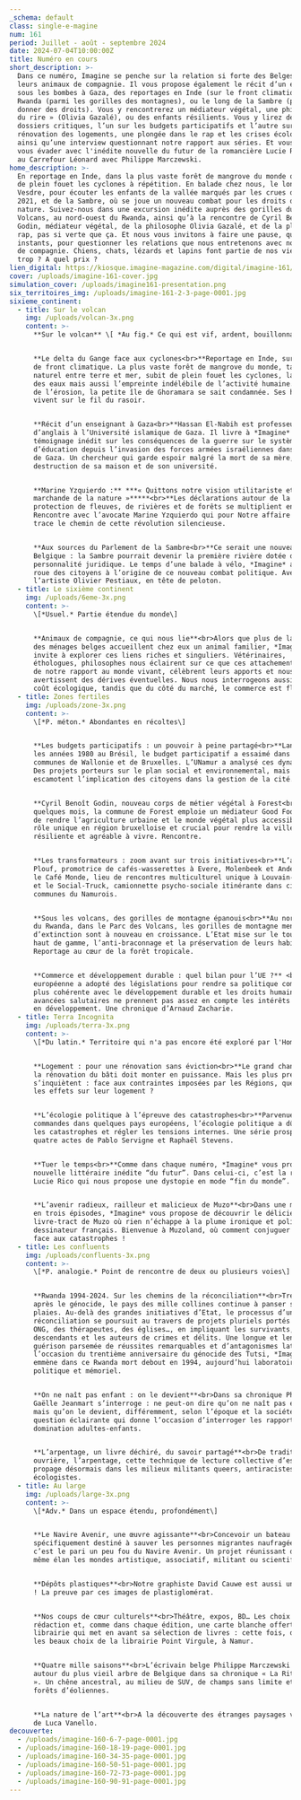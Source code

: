 ```yaml
---
_schema: default
class: single-e-magine
num: 161
period: Juillet - août - septembre 2024
date: 2024-07-04T10:00:00Z
title: Numéro en cours
short_description: >-
  Dans ce numéro, Imagine se penche sur la relation si forte des Belges avec
  leurs animaux de compagnie. Il vous propose également le récit d’un enseignant
  sous les bombes à Gaza, des reportages en Inde (sur le front climatique), au
  Rwanda (parmi les gorilles des montagnes), ou le long de la Sambre (pour lui
  donner des droits). Vous y rencontrerez un médiateur végétal, une philosophe «
  du rire » (Olivia Gazalé), ou des enfants résilients. Vous y lirez des
  dossiers critiques, l’un sur les budgets participatifs et l’autre sur la
  rénovation des logements, une plongée dans le rap et les crises écologiques
  ainsi qu’une interview questionnant notre rapport aux séries. Et vous pourrez
  vous évader avec l'inédite nouvelle du futur de la romancière Lucie Ricco ou
  au Carrefour Léonard avec Philippe Marczewski.
home_description: >-
  En reportage en Inde, dans la plus vaste forêt de mangrove du monde qui subit
  de plein fouet les cyclones à répétition. En balade chez nous, le long de la
  Vesdre, pour écouter les enfants de la vallée marqués par les crues de l’été
  2021, et de la Sambre, où se joue un nouveau combat pour les droits de la
  nature. Suivez-nous dans une excursion inédite auprès des gorilles du Parc des
  Volcans, au nord-ouest du Rwanda, ainsi qu’à la rencontre de Cyril Benoît
  Godin, médiateur végétal, de la philosophe Olivia Gazalé, et de la planète
  rap, pas si verte que ça. Et nous vous invitons à faire une pause, quelques
  instants, pour questionner les relations que nous entretenons avec nos animaux
  de compagnie. Chiens, chats, lézards et lapins font partie de nos vies. Un peu
  trop ? A quel prix ?
lien_digital: https://kiosque.imagine-magazine.com/digital/imagine-161/
cover: /uploads/imagine-161-cover.jpg
simulation_cover: /uploads/imagine161-presentation.png
six_territoires_img: /uploads/imagine-161-2-3-page-0001.jpg
sixieme_continent:
  - title: Sur le volcan
    img: /uploads/volcan-3x.png
    content: >-
      **Sur le volcan** \[ *Au fig.* Ce qui est vif, ardent, bouillonnant \]


      **Le delta du Gange face aux cyclones<br>**Reportage en Inde, sur la ligne
      de front climatique. La plus vaste forêt de mangrove du monde, tampon
      naturel entre terre et mer, subit de plein fouet les cyclones, la montée
      des eaux mais aussi l’empreinte indélébile de l’activité humaine. Symbole
      de l’érosion, la petite île de Ghoramara se sait condamnée. Ses habitants
      vivent sur le fil du rasoir.


      **Récit d’un enseignant à Gaza<br>**Hassan El-Nabih est professeur
      d’anglais à l’Université islamique de Gaza. Il livre à *Imagine* un
      témoignage inédit sur les conséquences de la guerre sur le système
      d’éducation depuis l’invasion des forces armées israéliennes dans la bande
      de Gaza. Un chercheur qui garde espoir malgré la mort de sa mère, la
      destruction de sa maison et de son université.


      **Marine Yzquierdo :** ***« Quittons notre vision utilitariste et
      marchande de la nature »*****<br>**Les déclarations autour de la
      protection de fleuves, de rivières et de forêts se multiplient en Europe.
      Rencontre avec l’avocate Marine Yzquierdo qui pour Notre affaire à tous
      trace le chemin de cette révolution silencieuse.


      **Aux sources du Parlement de la Sambre<br>**Ce serait une nouveauté en
      Belgique : la Sambre pourrait devenir la première rivière dotée d’une
      personnalité juridique. Le temps d’une balade à vélo, *Imagine* a pris la
      roue des citoyens à l’origine de ce nouveau combat politique. Avec
      l’artiste Olivier Pestiaux, en tête de peloton.
  - title: Le sixième continent
    img: /uploads/6eme-3x.png
    content: >-
      \[*Usuel.* Partie étendue du monde\]


      **Animaux de compagnie, ce qui nous lie**<br>Alors que plus de la moitié
      des ménages belges accueillent chez eux un animal familier, *Imagine* vous
      invite à explorer ces liens riches et singuliers. Vétérinaires,
      éthologues, philosophes nous éclairent sur ce que ces attachements disent
      de notre rapport au monde vivant, célèbrent leurs apports et nous
      avertissent des dérives éventuelles. Nous nous interrogeons aussi sur leur
      coût écologique, tandis que du côté du marché, le commerce est florissant.
  - title: Zones fertiles
    img: /uploads/zone-3x.png
    content: >-
      \[*P. méton.* Abondantes en récoltes\]


      **Les budgets participatifs : un pouvoir à peine partagé<br>**Lancé dans
      les années 1980 au Brésil, le budget participatif a essaimé dans les
      communes de Wallonie et de Bruxelles. L’UNamur a analysé ces dynamiques.
      Des projets porteurs sur le plan social et environnemental, mais qui
      escamotent l’implication des citoyens dans la gestion de la cité.


      **Cyril Benoît Godin, nouveau corps de métier végétal à Forest<br>**Depuis
      quelques mois, la commune de Forest emploie un médiateur Good Food chargé
      de rendre l’agriculture urbaine et le monde végétal plus accessible. Un
      rôle unique en région bruxelloise et crucial pour rendre la ville plus
      résiliente et agréable à vivre. Rencontre.


      **Les transformateurs : zoom avant sur trois initiatives<br>**L’asbl
      Plouf, promotrice de cafés-wasserettes à Evere, Molenbeek et Anderlecht ;
      le Café Monde, lieu de rencontres multiculturel unique à Louvain-la-neuve
      et le Social-Truck, camionnette psycho-sociale itinérante dans cinq
      communes du Namurois.


      **Sous les volcans, des gorilles de montagne épanouis<br>**Au nord-ouest
      du Rwanda, dans le Parc des Volcans, les gorilles de montagne menacés
      d’extinction sont à nouveau en croissance. L’Etat mise sur le tourisme
      haut de gamme, l’anti-braconnage et la préservation de leurs habitats.
      Reportage au cœur de la forêt tropicale.


      **Commerce et développement durable : quel bilan pour l’UE ?** <br>L’Union
      européenne a adopté des législations pour rendre sa politique commerciale
      plus cohérente avec le développement durable et les droits humains. Ces
      avancées salutaires ne prennent pas assez en compte les intérêts des pays
      en développement. Une chronique d’Arnaud Zacharie.
  - title: Terra Incognita
    img: /uploads/terra-3x.png
    content: >-
      \[*Du latin.* Territoire qui n'a pas encore été exploré par l'Homme\]


      **Logement : pour une rénovation sans éviction<br>**Le grand chantier de
      la rénovation du bâti doit monter en puissance. Mais les plus précaires
      s’inquiètent : face aux contraintes imposées par les Régions, quels seront
      les effets sur leur logement ?


      **L’écologie politique à l’épreuve des catastrophes<br>**Parvenue aux
      commandes dans quelques pays européens, l’écologie politique a dû gérer
      les catastrophes et régler les tensions internes. Une série prospective en
      quatre actes de Pablo Servigne et Raphaël Stevens.


      **Tuer le temps<br>**Comme dans chaque numéro, *Imagine* vous propose une
      nouvelle littéraire inédite “du futur”. Dans celui-ci, c’est la romancière
      Lucie Rico qui nous propose une dystopie en mode “fin du monde”.


      **L’avenir radieux, railleur et malicieux de Muzo**<br>Dans une mini-série
      en trois épisodes, *Imagine* vous propose de découvrir le délicieux
      livre-tract de Muzo où rien n’échappe à la plume ironique et politique du
      dessinateur français. Bienvenue à Muzoland, où comment conjuguer le rire
      face aux catastrophes !
  - title: Les confluents
    img: /uploads/confluents-3x.png
    content: >-
      \[*P. analogie.* Point de rencontre de deux ou plusieurs voies\]


      **Rwanda 1994-2024. Sur les chemins de la réconciliation**<br>Trente ans
      après le génocide, le pays des mille collines continue à panser ses
      plaies. Au-delà des grandes initiatives d’Etat, le processus d’unité et de
      réconciliation se poursuit au travers de projets pluriels portés par des
      ONG, des thérapeutes, des églises…, en impliquant les survivants, leurs
      descendants et les auteurs de crimes et délits. Une longue et lente
      guérison parsemée de réussites remarquables et d’antagonismes latents. A
      l’occasion du trentième anniversaire du génocide des Tutsi, *Imagine* vous
      emmène dans ce Rwanda mort debout en 1994, aujourd’hui laboratoire social,
      politique et mémoriel.


      **On ne naît pas enfant : on le devient**<br>Dans sa chronique Philocité,
      Gaëlle Jeanmart s’interroge : ne peut-on dire qu’on ne naît pas enfant,
      mais qu’on le devient, différemment, selon l’époque et la société ? Une
      question éclairante qui donne l’occasion d’interroger les rapports de
      domination adultes-enfants.


      **L’arpentage, un livre déchiré, du savoir partagé**<br>De tradition
      ouvrière, l’arpentage, cette technique de lecture collective d’essais, se
      propage désormais dans les milieux militants queers, antiracistes ou
      écologistes.
  - title: Au large
    img: /uploads/large-3x.png
    content: >-
      \[*Adv.* Dans un espace étendu, profondément\]


      **Le Navire Avenir, une œuvre agissante**<br>Concevoir un bateau
      spécifiquement destiné à sauver les personnes migrantes naufragées en mer,
      c’est le pari un peu fou du Navire Avenir. Un projet réunissant dans un
      même élan les mondes artistique, associatif, militant ou scientifique.


      **Dépôts plastiques**<br>Notre graphiste David Cauwe est aussi un artiste
      ! La preuve par ces images de plastiglomérat.


      **Nos coups de cœur culturels**<br>Théâtre, expos, BD… Les choix de la
      rédaction et, comme dans chaque édition, une carte blanche offerte à une
      librairie qui met en avant sa sélection de livres : cette fois, découvrez
      les beaux choix de la librairie Point Virgule, à Namur.


      **Quatre mille saisons**<br>L’écrivain belge Philippe Marczewski tourne
      autour du plus vieil arbre de Belgique dans sa chronique « La Ritournelle
      ». Un chêne ancestral, au milieu de SUV, de champs sans limite et de
      forêts d’éoliennes.


      **La nature de l’art**<br>A la découverte des étranges paysages végétaux
      de Luca Vanello.
decouverte:
  - /uploads/imagine-160-6-7-page-0001.jpg
  - /uploads/imagine-160-18-19-page-0001.jpg
  - /uploads/imagine-160-34-35-page-0001.jpg
  - /uploads/imagine-160-50-51-page-0001.jpg
  - /uploads/imagine-160-72-73-page-0001.jpg
  - /uploads/imagine-160-90-91-page-0001.jpg
---
```

